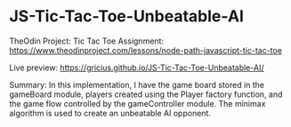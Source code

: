 # JS-Tic-Tac-Toe-Unbeatable-AI
TheOdin Project: Tic Tac Toe
Assignment:
https://www.theodinproject.com/lessons/node-path-javascript-tic-tac-toe

Live preview: https://gricius.github.io/JS-Tic-Tac-Toe-Unbeatable-AI/

Summary: In this implementation, I have the game board stored in the gameBoard module, players created using the Player factory function, and the game flow controlled by the gameController module. The minimax algorithm is used to create an unbeatable AI opponent.